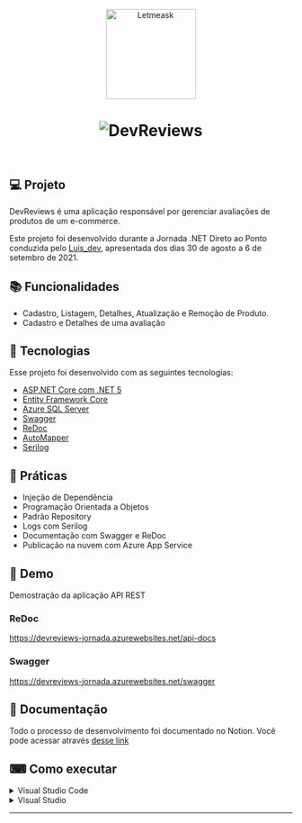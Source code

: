 <p align="center">
  <img alt="Letmeask" src="https://user-images.githubusercontent.com/22107794/132960600-bf0a778b-9b48-40b5-8614-4294fcc4ed32.png" width="160px">
</p>

<h1 align="center">
    <img alt="DevReviews" src="https://user-images.githubusercontent.com/22107794/132961965-3c257bf1-7c2b-4b18-b189-cb13b5fd07f6.png" />
</h1>

<br>

## 💻 Projeto

DevReviews é uma aplicação responsável por gerenciar avaliações de produtos de um e-commerce.

Este projeto foi desenvolvido durante a Jornada .NET Direto ao Ponto conduzida pelo [Luis_dev](https://www.instagram.com/luis_dev_ig), apresentada dos dias 30 de agosto a 6 de setembro de 2021.

## 📚 Funcionalidades
- Cadastro, Listagem, Detalhes, Atualização e Remoção de Produto.
- Cadastro e Detalhes de uma avaliação

## 🧪 Tecnologias

Esse projeto foi desenvolvido com as seguintes tecnologias:
- [ASP.NET Core com .NET 5](https://dotnet.microsoft.com/)
- [Entity Framework Core](https://github.com/dotnet/efcore)
- [Azure SQL Server](https://azure.microsoft.com/en-us/products/azure-sql/database/)
- [Swagger](https://swagger.io/)
- [ReDoc](https://github.com/Redocly/redoc)
- [AutoMapper](https://automapper.org/)
- [Serilog](https://serilog.net/)

## 🎉 Práticas

- Injeção de Dependência
- Programação Orientada a Objetos
- Padrão Repository
- Logs com Serilog
- Documentação com Swagger e ReDoc
- Publicação na nuvem com Azure App Service


## 🚀 Demo
Demostração da aplicação API REST

### ReDoc
https://devreviews-jornada.azurewebsites.net/api-docs

### Swagger
https://devreviews-jornada.azurewebsites.net/swagger

## 📘 Documentação
Todo o processo de desenvolvimento foi documentado no Notion. Você pode acessar através [desse link](https://smoggy-panther-b3a.notion.site/2-edi-o-Jornada-NET-Direto-ao-Ponto-4edb592dfba84fa9b4c45061b290f952)

## ⌨ Como executar

<details>
<summary>Visual Studio Code</summary>

#### Pré-requisitos

* [.NET 5 SDK](https://dotnet.microsoft.com/download/dotnet)
* [Visual Studio Code](https://code.visualstudio.com)
* [C# Extension](https://marketplace.visualstudio.com/items?itemName=ms-vscode.csharp)

#### Passos
1. Abra o diretorio **devreviews\DevReviews.API** no Visual Studio Code.
2. Rode o comando **dotnet run**.

</details>

<details>
<summary>Visual Studio</summary>

#### Pré-requisitos

* [Visual Studio](https://visualstudio.microsoft.com)

#### Steps

1. Abra o diretorio **devreviews\DevReviews.sln** no Visual Studio.
3. Defina o **DevReviews.API** como projeto de inicialização.
4. Aperte **F5**.

</details>

---

